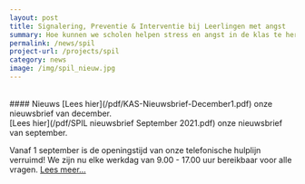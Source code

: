 ```yaml
---
layout: post
title: Signalering, Preventie & Interventie bij Leerlingen met angst
summary: Hoe kunnen we scholen helpen stress en angst in de klas te herkennen en te voorkomen en samen met scholen leerlingen snel de juiste ondersteuning bieden? Doe mee met het SPIL-programma!
permalink: /news/spil
project-url: /projects/spil
category: news
image: /img/spil_nieuw.jpg
---
```

<br>
#### Nieuws 
[Lees hier](/pdf/KAS-Nieuwsbrief-December1.pdf) onze nieuwsbrief van december. 
<br>
[Lees hier](/pdf/SPIL nieuwsbrief September 2021.pdf) onze nieuwsbrief van september. 



Vanaf 1 september is de openingstijd van onze telefonische hulplijn verruimd! We zijn nu elke werkdag van 9.00 - 17.00 uur bereikbaar voor alle vragen. [Lees meer...](https://kasleiden.nl/projects/spil)


